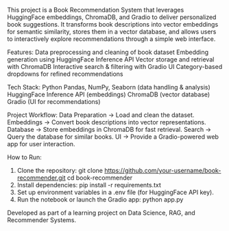 This project is a Book Recommendation System that leverages HuggingFace embeddings, ChromaDB, and Gradio to deliver personalized book suggestions. It transforms book descriptions into vector embeddings for semantic similarity, stores them in a vector database, and allows users to interactively explore recommendations through a simple web interface.

Features:
  Data preprocessing and cleaning of book dataset
  Embedding generation using HuggingFace Inference API
  Vector storage and retrieval with ChromaDB
  Interactive search & filtering with Gradio UI
  Category-based dropdowns for refined recommendations

Tech Stack:
  Python
  Pandas, NumPy, Seaborn (data handling & analysis)
  HuggingFace Inference API (embeddings)
  ChromaDB (vector database)
  Gradio (UI for recommendations)

Project Workflow:
  Data Preparation → Load and clean the dataset.
  Embeddings → Convert book descriptions into vector representations.
  Database → Store embeddings in ChromaDB for fast retrieval.
  Search → Query the database for similar books.
  UI → Provide a Gradio-powered web app for user interaction.

How to Run:
  1. Clone the repository:
       git clone https://github.com/your-username/book-recommender.git
       cd book-recommender
  2. Install dependencies: pip install -r requirements.txt
  3. Set up environment variables in a .env file (for HuggingFace API key).
  4. Run the notebook or launch the Gradio app:
       python app.py


Developed as part of a learning project on Data Science, RAG, and Recommender Systems.
